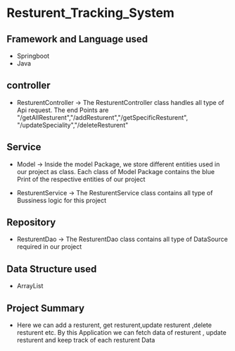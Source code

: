 # Resturent_Tracking_System

## Framework and Language used
* Springboot
* Java

## controller
* ResturentController -> The ResturentController class handles all type of Api request. The end Points are  "/getAllResturent","/addResturent","/getSpecificResturent",
"/updateSpeciality","/deleteResturent"
## Service
* Model -> Inside the model Package, we store different entities used in our project as class. Each class of Model Package contains the blue Print of the respective entities of our project

* ResturentService -> The ResturentService class contains all type of Bussiness logic for this project 

## Repository
* ResturentDao -> The ResturentDao class contains all type of 
DataSource required in our project 


## Data Structure used
* ArrayList

## Project Summary
* Here we can add a resturent, get resturent,update resturent ,delete resturent etc. By this Application we can fetch data of resturent , update resturent and keep track of each resturent Data 